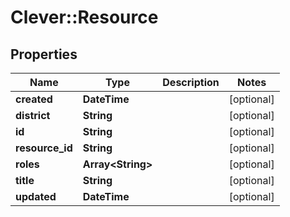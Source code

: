 # Clever::Resource

## Properties
Name | Type | Description | Notes
------------ | ------------- | ------------- | -------------
**created** | **DateTime** |  | [optional] 
**district** | **String** |  | [optional] 
**id** | **String** |  | [optional] 
**resource_id** | **String** |  | [optional] 
**roles** | **Array&lt;String&gt;** |  | [optional] 
**title** | **String** |  | [optional] 
**updated** | **DateTime** |  | [optional] 

